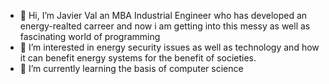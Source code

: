- 👋 Hi, I’m Javier Val an MBA Industrial Engineer who has developed an energy-realted carreer and now i am getting into this messy as well as fascinating world of programming
- 👀 I’m interested in energy security issues as well as technology and how it can benefit energy systems for the benefit of societies.
- 🌱 I’m currently learning the basis of computer science


<!---
javierval89/javierval89 is a ✨ special ✨ repository because its `README.md` (this file) appears on your GitHub profile.
You can click the Preview link to take a look at your changes.
--->
